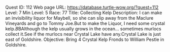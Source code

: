 Quest ID: 112
Web page URL: https://database.turtle-wow.org/?quest=112
Level: 7
Min Level: 5
Race: 77
Title: Collecting Kelp
Description: I can make an invisibility liquor for Maybell, so she can slip away from the Maclure Vineyards and go to Tommy Joe.But to make the Liquor, I need some crystal kelp.$B$BAlthough the kelp usually grows in the ocean... sometimes murlocs collect it.See if the murlocs near Crystal Lake have any.Crystal Lake is just east of Goldshire.
Objective: Bring 4 Crystal Kelp Fronds to William Pestle in Goldshire.
